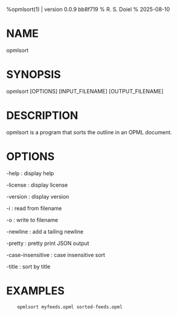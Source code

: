 %opmlsort(1) | version 0.0.9 bb8f719
% R. S. Doiel
% 2025-08-10

# NAME

opmlsort

# SYNOPSIS

opmlsort [OPTIONS] [INPUT_FILENAME] [OUTPUT_FILENAME]

# DESCRIPTION

opmlsort is a program that sorts the outline in an OPML document.

# OPTIONS

-help
: display help

-license
: display license

-version
: display version

-i
: read from filename

-o
: write to filename

-newline
: add a tailing newline

-pretty
: pretty print JSON output

-case-insensitive
: case insensitive sort

-title
: sort by title


# EXAMPLES

~~~
    opmlsort myfeeds.opml sorted-feeds.opml
~~~



